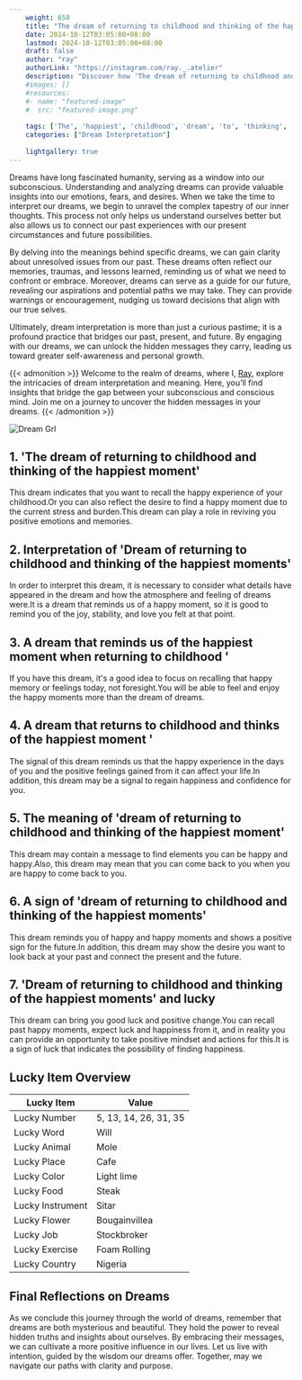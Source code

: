 ```yaml
---
    weight: 650
    title: "The dream of returning to childhood and thinking of the happiest moment"  # Assuming 'title' column exists
    date: 2024-10-12T03:05:00+08:00
    lastmod: 2024-10-12T03:05:00+08:00
    draft: false
    author: "ray"
    authorLink: "https://instagram.com/ray._.atelier"
    description: "Discover how 'The dream of returning to childhood and thinking of the happiest moment' can interpret your future and uncover its significant meanings in your life."
    #images: []
    #resources:
    #- name: "featured-image"
    #  src: "featured-image.png"
    
    tags: ['The', 'happiest', 'childhood', 'dream', 'to', 'thinking', 'moment', 'returning']
    categories: ["Dream Interpretation"]
    
    lightgallery: true
---
```

    
Dreams have long fascinated humanity, serving as a window into our subconscious. Understanding and analyzing dreams can provide valuable insights into our emotions, fears, and desires. When we take the time to interpret our dreams, we begin to unravel the complex tapestry of our inner thoughts. This process not only helps us understand ourselves better but also allows us to connect our past experiences with our present circumstances and future possibilities.

By delving into the meanings behind specific dreams, we can gain clarity about unresolved issues from our past. These dreams often reflect our memories, traumas, and lessons learned, reminding us of what we need to confront or embrace. Moreover, dreams can serve as a guide for our future, revealing our aspirations and potential paths we may take. They can provide warnings or encouragement, nudging us toward decisions that align with our true selves.

Ultimately, dream interpretation is more than just a curious pastime; it is a profound practice that bridges our past, present, and future. By engaging with our dreams, we can unlock the hidden messages they carry, leading us toward greater self-awareness and personal growth.

{{< admonition >}}
Welcome to the realm of dreams, where I, [Ray](https://instagram.com/ray._.atelier), explore the intricacies of dream interpretation and meaning. Here, you’ll find insights that bridge the gap between your subconscious and conscious mind. Join me on a journey to uncover the hidden messages in your dreams.
{{< /admonition >}}

![Dream Grl](https://cdn.pixabay.com/photo/2017/11/02/03/35/gothic-2910057_1280.jpg "Dream Grl")

## 1. 'The dream of returning to childhood and thinking of the happiest moment'
This dream indicates that you want to recall the happy experience of your childhood.Or you can also reflect the desire to find a happy moment due to the current stress and burden.This dream can play a role in reviving you positive emotions and memories.

## 2. Interpretation of 'Dream of returning to childhood and thinking of the happiest moments'
In order to interpret this dream, it is necessary to consider what details have appeared in the dream and how the atmosphere and feeling of dreams were.It is a dream that reminds us of a happy moment, so it is good to remind you of the joy, stability, and love you felt at that point.

## 3. A dream that reminds us of the happiest moment when returning to childhood '
If you have this dream, it's a good idea to focus on recalling that happy memory or feelings today, not foresight.You will be able to feel and enjoy the happy moments more than the dream of dreams.

## 4. A dream that returns to childhood and thinks of the happiest moment '
The signal of this dream reminds us that the happy experience in the days of you and the positive feelings gained from it can affect your life.In addition, this dream may be a signal to regain happiness and confidence for you.

## 5. The meaning of 'dream of returning to childhood and thinking of the happiest moment'
This dream may contain a message to find elements you can be happy and happy.Also, this dream may mean that you can come back to you when you are happy to come back to you.

## 6. A sign of 'dream of returning to childhood and thinking of the happiest moments'
This dream reminds you of happy and happy moments and shows a positive sign for the future.In addition, this dream may show the desire you want to look back at your past and connect the present and the future.

## 7. 'Dream of returning to childhood and thinking of the happiest moments' and lucky
This dream can bring you good luck and positive change.You can recall past happy moments, expect luck and happiness from it, and in reality you can provide an opportunity to take positive mindset and actions for this.It is a sign of luck that indicates the possibility of finding happiness.

## Lucky Item Overview
| Lucky Item          | Value              |
|---------------|--------------------|
| Lucky Number        | 5, 13, 14, 26, 31, 35  |
| Lucky Word          | Will |
| Lucky Animal        | Mole |
| Lucky Place         | Cafe     |
| Lucky Color         | Light lime     |
| Lucky Food          | Steak      |
| Lucky Instrument    | Sitar |
| Lucky Flower        | Bougainvillea    |
| Lucky Job           | Stockbroker       |
| Lucky Exercise      | Foam Rolling  |
| Lucky Country       | Nigeria    |


##  Final Reflections on Dreams

As we conclude this journey through the world of dreams, remember that dreams are both mysterious and beautiful. They hold the power to reveal hidden truths and insights about ourselves. By embracing their messages, we can cultivate a more positive influence in our lives. Let us live with intention, guided by the wisdom our dreams offer. Together, may we navigate our paths with clarity and purpose.
